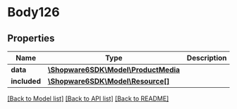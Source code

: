 # Body126

## Properties
Name | Type | Description | Notes
------------ | ------------- | ------------- | -------------
**data** | [**\Shopware6SDK\Model\ProductMedia**](ProductMedia.md) |  | [optional] 
**included** | [**\Shopware6SDK\Model\Resource[]**](Resource.md) |  | [optional] 

[[Back to Model list]](../../README.md#documentation-for-models) [[Back to API list]](../../README.md#documentation-for-api-endpoints) [[Back to README]](../../README.md)

